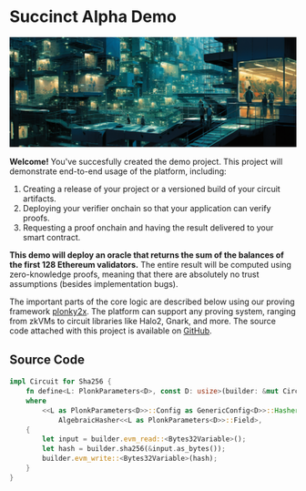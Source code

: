 # Succinct Alpha Demo

<img src="./assets/bg.png"></img>


**Welcome!** You've succesfully created the demo project. This project will demonstrate end-to-end 
usage of the platform, including:

1. Creating a release of your project or a versioned build of your circuit artifacts.
2. Deploying your verifier onchain so that your application can verify proofs.
3. Requesting a proof onchain and having the result delivered to your smart contract.

**This demo will deploy an oracle that returns the sum of the balances of the first 128 Ethereum 
validators.**  The entire result will be computed using zero-knowledge proofs, meaning that there
are absolutely no trust assumptions (besides implementation bugs).

The important parts of the core logic are described below using our proving framework [plonky2x](). The platform can 
support any proving system, ranging from zkVMs to circuit libraries like Halo2, Gnark, and more. The source code attached with this project is available on [GitHub]().

## Source Code

```rust
impl Circuit for Sha256 {
    fn define<L: PlonkParameters<D>, const D: usize>(builder: &mut CircuitBuilder<L, D>)
    where
        <<L as PlonkParameters<D>>::Config as GenericConfig<D>>::Hasher:
            AlgebraicHasher<<L as PlonkParameters<D>>::Field>,
    {
        let input = builder.evm_read::<Bytes32Variable>();
        let hash = builder.sha256(&input.as_bytes());
        builder.evm_write::<Bytes32Variable>(hash);
    }
}
```
